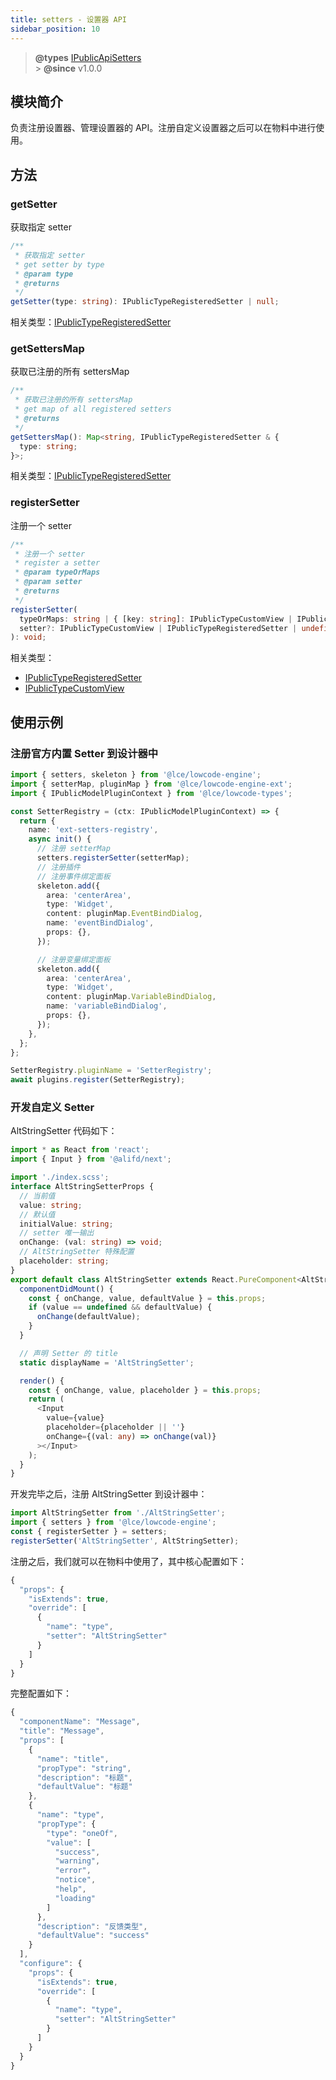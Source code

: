 ```yaml
---
title: setters - 设置器 API
sidebar_position: 10
---
```


> **@types** [IPublicApiSetters](https://github.com/alibaba/lowcode-engine/blob/main/packages/types/src/shell/api/setters.ts)<br/> > **@since** v1.0.0

## 模块简介

负责注册设置器、管理设置器的 API。注册自定义设置器之后可以在物料中进行使用。

## 方法

### getSetter

获取指定 setter

```typescript
/**
 * 获取指定 setter
 * get setter by type
 * @param type
 * @returns
 */
getSetter(type: string): IPublicTypeRegisteredSetter | null;
```

相关类型：[IPublicTypeRegisteredSetter](https://github.com/alibaba/lowcode-engine/blob/main/packages/types/src/shell/type/registerd-setter.ts)

### getSettersMap

获取已注册的所有 settersMap

```typescript
/**
 * 获取已注册的所有 settersMap
 * get map of all registered setters
 * @returns
 */
getSettersMap(): Map<string, IPublicTypeRegisteredSetter & {
  type: string;
}>;
```

相关类型：[IPublicTypeRegisteredSetter](https://github.com/alibaba/lowcode-engine/blob/main/packages/types/src/shell/type/registerd-setter.ts)

### registerSetter

注册一个 setter

```typescript
/**
 * 注册一个 setter
 * register a setter
 * @param typeOrMaps
 * @param setter
 * @returns
 */
registerSetter(
  typeOrMaps: string | { [key: string]: IPublicTypeCustomView | IPublicTypeRegisteredSetter },
  setter?: IPublicTypeCustomView | IPublicTypeRegisteredSetter | undefined
): void;
```

相关类型：

- [IPublicTypeRegisteredSetter](https://github.com/alibaba/lowcode-engine/blob/main/packages/types/src/shell/type/registerd-setter.ts)
- [IPublicTypeCustomView](https://github.com/alibaba/lowcode-engine/blob/main/packages/types/src/shell/type/custom-view.ts)

## 使用示例

### 注册官方内置 Setter 到设计器中

```typescript
import { setters, skeleton } from '@lce/lowcode-engine';
import { setterMap, pluginMap } from '@lce/lowcode-engine-ext';
import { IPublicModelPluginContext } from '@lce/lowcode-types';

const SetterRegistry = (ctx: IPublicModelPluginContext) => {
  return {
    name: 'ext-setters-registry',
    async init() {
      // 注册 setterMap
      setters.registerSetter(setterMap);
      // 注册插件
      // 注册事件绑定面板
      skeleton.add({
        area: 'centerArea',
        type: 'Widget',
        content: pluginMap.EventBindDialog,
        name: 'eventBindDialog',
        props: {},
      });

      // 注册变量绑定面板
      skeleton.add({
        area: 'centerArea',
        type: 'Widget',
        content: pluginMap.VariableBindDialog,
        name: 'variableBindDialog',
        props: {},
      });
    },
  };
};

SetterRegistry.pluginName = 'SetterRegistry';
await plugins.register(SetterRegistry);
```

### 开发自定义 Setter

AltStringSetter 代码如下：

```typescript
import * as React from 'react';
import { Input } from '@alifd/next';

import './index.scss';
interface AltStringSetterProps {
  // 当前值
  value: string;
  // 默认值
  initialValue: string;
  // setter 唯一输出
  onChange: (val: string) => void;
  // AltStringSetter 特殊配置
  placeholder: string;
}
export default class AltStringSetter extends React.PureComponent<AltStringSetterProps> {
  componentDidMount() {
    const { onChange, value, defaultValue } = this.props;
    if (value == undefined && defaultValue) {
      onChange(defaultValue);
    }
  }

  // 声明 Setter 的 title
  static displayName = 'AltStringSetter';

  render() {
    const { onChange, value, placeholder } = this.props;
    return (
      <Input
        value={value}
        placeholder={placeholder || ''}
        onChange={(val: any) => onChange(val)}
      ></Input>
    );
  }
}
```

开发完毕之后，注册 AltStringSetter 到设计器中：

```typescript
import AltStringSetter from './AltStringSetter';
import { setters } from '@lce/lowcode-engine';
const { registerSetter } = setters;
registerSetter('AltStringSetter', AltStringSetter);
```

注册之后，我们就可以在物料中使用了，其中核心配置如下：

```typescript
{
  "props": {
    "isExtends": true,
    "override": [
      {
        "name": "type",
        "setter": "AltStringSetter"
      }
    ]
  }
}
```

完整配置如下：

```typescript
{
  "componentName": "Message",
  "title": "Message",
  "props": [
    {
      "name": "title",
      "propType": "string",
      "description": "标题",
      "defaultValue": "标题"
    },
    {
      "name": "type",
      "propType": {
        "type": "oneOf",
        "value": [
          "success",
          "warning",
          "error",
          "notice",
          "help",
          "loading"
        ]
      },
      "description": "反馈类型",
      "defaultValue": "success"
    }
  ],
  "configure": {
    "props": {
      "isExtends": true,
      "override": [
        {
          "name": "type",
          "setter": "AltStringSetter"
        }
      ]
    }
  }
}
```
